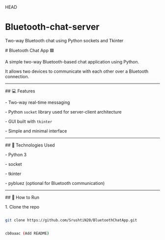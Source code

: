 HEAD
# Bluetooth-chat-server
Two-way Bluetooth chat using Python sockets and Tkinter

\# Bluetooth Chat App 🟦



A simple two-way Bluetooth-based chat application using Python.  

It allows two devices to communicate with each other over a Bluetooth connection.



---



\## 💻 Features

\- Two-way real-time messaging

\- Python `socket` library used for server-client architecture

\- GUI built with `tkinter`

\- Simple and minimal interface



---



\## 🧰 Technologies Used

\- Python 3

\- socket

\- tkinter

\- pybluez (optional for Bluetooth communication)



---



\## 🚀 How to Run

1\. Clone the repo  

```bash

git clone https://github.com/SrushtiN20/BluetoothChatApp.git


cb0aaac (Add README)
